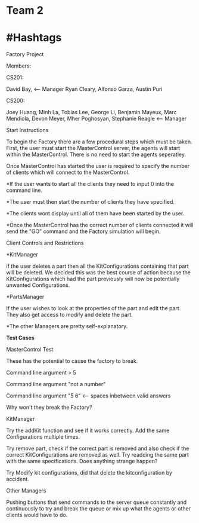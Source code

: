 Team 2
======
 #Hashtags
=======
Factory Project

Members:<p>
  CS201:<p>
    David Bay, <-- Manager
    Ryan Cleary,
    Alfonso Garza,
    Austin Puri<p>
  CS200:<p>
    Joey Huang,
    Minh La,
    Tobias Lee,
    George Li,
    Benjamin Mayeux,
    Marc Mendiola,
    Devon Meyer,
    Mher Poghosyan,
    Stephanie Reagle <-- Manager

Start Instructions<p>
   To begin the Factory there are a few procedural steps which must be taken.
   First, the user must start the MasterControl server, the agents will start within the MasterControl. 
   There is no need to start the agents seperatley.<p>
<p>
   Once MasterControl has started the user is required to specify the number of clients which will connect
   to the MasterControl.<p>
   *If the user wants to start all the clients they need to input 0 into the command line.<p>
   *The user must then start the number of clients they have specified.<p>
   <p>
   *The clients wont display until all of them have been started by the user.<p>
   *Once the MasterControl has the correct number of clients connected it will send the "GO" command
    and the Factory simulation will begin.<p>

   Client Controls and Restrictions<p>
   *KitManager<p> 
     if the user deletes a part then all the KitConfigurations containing that part will be
     deleted. We decided this was the best course of action because the KitConfigurations which had the part
     previously will now be potentially unwanted Configurations.<p>
   *PartsManager<p>
     If the user wishes to look at the properties of the part and edit the part. They also get access to 
     modify and delete the part.<p>
   *The other Managers are pretty self-explanatory.<p>
   
   **Test Cases**<p>
   MasterControl Test<p>
   These has the potential to cause the factory to break.<p>
   Command line argument > 5<p>
   Command line argument "not a number"<p> 
   Command line argument "5 6" <-- spaces inbetween valid answers<p>
   <p>
   Why won't they break the Factory?<p>
   <p>
   <p>
   
   KitManager<p>
   Try the addKit function and see if it works correctly. Add the same Configurations multiple times.<p>
   Try remove part, check if the correct part is removed and also check if the correct KitConfigurations are 
   removed as well. Try readding the same part with the same specifications. Does anything strange happen?<p>
   Try Modify kit configurations, did that delete the kitconfiguration by accident.<p>
   
   Other Managers<p>
   Pushing buttons that send commands to the server queue constantly and continuously to try and break
   the queue or mix up what the agents or other clients would have to do.
   
   
   
   
   
   
   